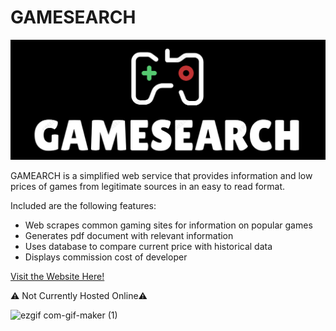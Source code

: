 # GAMESEARCH
![alt text](/static/img/GAMESEARCH.png?raw=true)

GAMEARCH is a simplified web service that provides information and low prices of games from legitimate sources in an easy to read format.

Included are the following features:
* Web scrapes common gaming sites for information on popular games
* Generates pdf document with relevant information
* Uses database to compare current price with historical data
* Displays commission cost of developer

[Visit the Website Here!](http://teamgardensnakes.com/)

⚠️ Not Currently Hosted Online⚠️


![ezgif com-gif-maker (1)](https://user-images.githubusercontent.com/1808143/148558884-c4fa0706-23cd-4d68-bd41-55441b01f291.gif)

